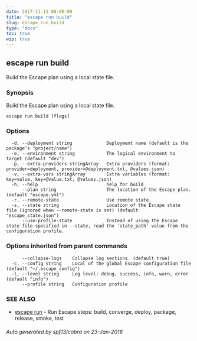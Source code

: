 ```yaml
---
date: 2017-11-11 00:00:00
title: "escape run build"
slug: escape_run_build
type: "docs"
toc: true
wip: true
---
```

## escape run build

Build the Escape plan using a local state file.

### Synopsis


Build the Escape plan using a local state file.

```
escape run build [flags]
```

### Options

```
  -d, --deployment string             Deployment name (default is the package's "project/name")
  -e, --environment string            The logical environment to target (default "dev")
  -p, --extra-providers stringArray   Extra providers (format: provider=deployment, provider=@deployment.txt, @values.json)
  -v, --extra-vars stringArray        Extra variables (format: key=value, key=@value.txt, @values.json)
  -h, --help                          help for build
      --plan string                   The location of the Escape plan. (default "escape.yml")
  -r, --remote-state                  Use remote state.
  -s, --state string                  Location of the Escape state file (ignored when --remote-state is set) (default "escape_state.json")
      --use-profile-state             Instead of using the Escape state file specified in --state, read the 'state_path' value from the configuration profile.
```

### Options inherited from parent commands

```
      --collapse-logs    Collapse log sections. (default true)
  -c, --config string    Local of the global Escape configuration file (default "~/.escape_config")
  -l, --level string     Log level: debug, success, info, warn, error (default "info")
      --profile string   Configuration profile
```

### SEE ALSO
* [escape run](../escape_run/)	 - Run Escape steps: build, converge, deploy, package, release, smoke, test

###### Auto generated by spf13/cobra on 23-Jan-2018
